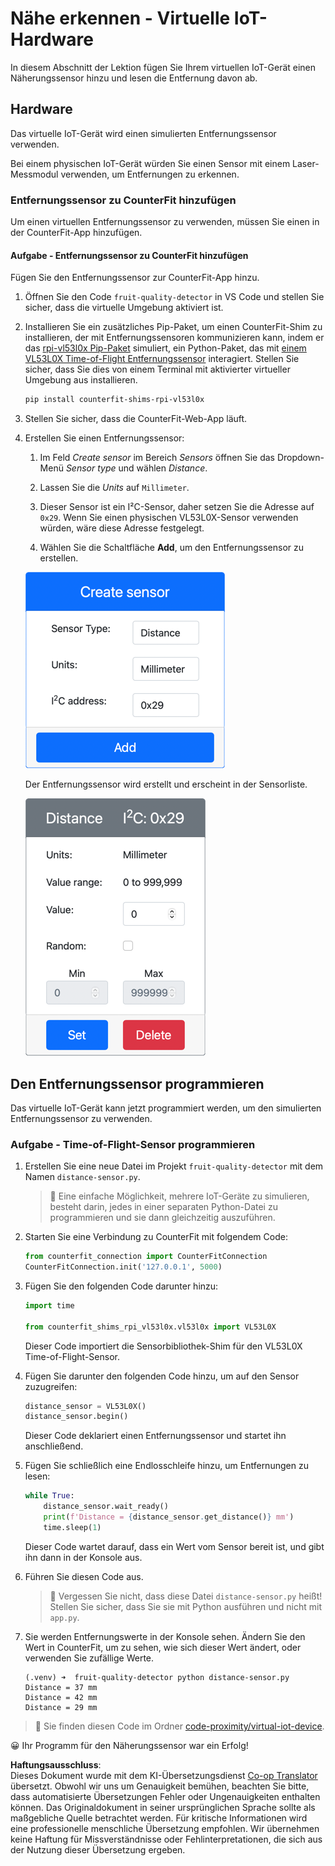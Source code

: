 <!--
CO_OP_TRANSLATOR_METADATA:
{
  "original_hash": "7e9f05bdc50a40fd924b1d66934471bf",
  "translation_date": "2025-08-25T21:14:28+00:00",
  "source_file": "4-manufacturing/lessons/4-trigger-fruit-detector/virtual-device-proximity.md",
  "language_code": "de"
}
-->
# Nähe erkennen - Virtuelle IoT-Hardware

In diesem Abschnitt der Lektion fügen Sie Ihrem virtuellen IoT-Gerät einen Näherungssensor hinzu und lesen die Entfernung davon ab.

## Hardware

Das virtuelle IoT-Gerät wird einen simulierten Entfernungssensor verwenden.

Bei einem physischen IoT-Gerät würden Sie einen Sensor mit einem Laser-Messmodul verwenden, um Entfernungen zu erkennen.

### Entfernungssensor zu CounterFit hinzufügen

Um einen virtuellen Entfernungssensor zu verwenden, müssen Sie einen in der CounterFit-App hinzufügen.

#### Aufgabe - Entfernungssensor zu CounterFit hinzufügen

Fügen Sie den Entfernungssensor zur CounterFit-App hinzu.

1. Öffnen Sie den Code `fruit-quality-detector` in VS Code und stellen Sie sicher, dass die virtuelle Umgebung aktiviert ist.

1. Installieren Sie ein zusätzliches Pip-Paket, um einen CounterFit-Shim zu installieren, der mit Entfernungssensoren kommunizieren kann, indem er das [rpi-vl53l0x Pip-Paket](https://pypi.org/project/rpi-vl53l0x/) simuliert, ein Python-Paket, das mit [einem VL53L0X Time-of-Flight Entfernungssensor](https://wiki.seeedstudio.com/Grove-Time_of_Flight_Distance_Sensor-VL53L0X/) interagiert. Stellen Sie sicher, dass Sie dies von einem Terminal mit aktivierter virtueller Umgebung aus installieren.

    ```sh
    pip install counterfit-shims-rpi-vl53l0x
    ```

1. Stellen Sie sicher, dass die CounterFit-Web-App läuft.

1. Erstellen Sie einen Entfernungssensor:

    1. Im Feld *Create sensor* im Bereich *Sensors* öffnen Sie das Dropdown-Menü *Sensor type* und wählen *Distance*.

    1. Lassen Sie die *Units* auf `Millimeter`.

    1. Dieser Sensor ist ein I²C-Sensor, daher setzen Sie die Adresse auf `0x29`. Wenn Sie einen physischen VL53L0X-Sensor verwenden würden, wäre diese Adresse festgelegt.

    1. Wählen Sie die Schaltfläche **Add**, um den Entfernungssensor zu erstellen.

    ![Die Einstellungen des Entfernungssensors](../../../../../translated_images/counterfit-create-distance-sensor.967c9fb98f27888d95920c9784d004c972490eb71f70397fe13bd70a79a879a3.de.png)

    Der Entfernungssensor wird erstellt und erscheint in der Sensorliste.

    ![Der erstellte Entfernungssensor](../../../../../translated_images/counterfit-distance-sensor.079eefeeea0b68afc36431ce8fcbe2f09a7e4916ed1cd5cb30e696db53bc18fa.de.png)

## Den Entfernungssensor programmieren

Das virtuelle IoT-Gerät kann jetzt programmiert werden, um den simulierten Entfernungssensor zu verwenden.

### Aufgabe - Time-of-Flight-Sensor programmieren

1. Erstellen Sie eine neue Datei im Projekt `fruit-quality-detector` mit dem Namen `distance-sensor.py`.

    > 💁 Eine einfache Möglichkeit, mehrere IoT-Geräte zu simulieren, besteht darin, jedes in einer separaten Python-Datei zu programmieren und sie dann gleichzeitig auszuführen.

1. Starten Sie eine Verbindung zu CounterFit mit folgendem Code:

    ```python
    from counterfit_connection import CounterFitConnection
    CounterFitConnection.init('127.0.0.1', 5000)
    ```

1. Fügen Sie den folgenden Code darunter hinzu:

    ```python
    import time
    
    from counterfit_shims_rpi_vl53l0x.vl53l0x import VL53L0X
    ```

    Dieser Code importiert die Sensorbibliothek-Shim für den VL53L0X Time-of-Flight-Sensor.

1. Fügen Sie darunter den folgenden Code hinzu, um auf den Sensor zuzugreifen:

    ```python
    distance_sensor = VL53L0X()
    distance_sensor.begin()
    ```

    Dieser Code deklariert einen Entfernungssensor und startet ihn anschließend.

1. Fügen Sie schließlich eine Endlosschleife hinzu, um Entfernungen zu lesen:

    ```python
    while True:
        distance_sensor.wait_ready()
        print(f'Distance = {distance_sensor.get_distance()} mm')
        time.sleep(1)
    ```

    Dieser Code wartet darauf, dass ein Wert vom Sensor bereit ist, und gibt ihn dann in der Konsole aus.

1. Führen Sie diesen Code aus.

    > 💁 Vergessen Sie nicht, dass diese Datei `distance-sensor.py` heißt! Stellen Sie sicher, dass Sie sie mit Python ausführen und nicht mit `app.py`.

1. Sie werden Entfernungswerte in der Konsole sehen. Ändern Sie den Wert in CounterFit, um zu sehen, wie sich dieser Wert ändert, oder verwenden Sie zufällige Werte.

    ```output
    (.venv) ➜  fruit-quality-detector python distance-sensor.py 
    Distance = 37 mm
    Distance = 42 mm
    Distance = 29 mm
    ```

> 💁 Sie finden diesen Code im Ordner [code-proximity/virtual-iot-device](../../../../../4-manufacturing/lessons/4-trigger-fruit-detector/code-proximity/virtual-iot-device).

😀 Ihr Programm für den Näherungssensor war ein Erfolg!

**Haftungsausschluss**:  
Dieses Dokument wurde mit dem KI-Übersetzungsdienst [Co-op Translator](https://github.com/Azure/co-op-translator) übersetzt. Obwohl wir uns um Genauigkeit bemühen, beachten Sie bitte, dass automatisierte Übersetzungen Fehler oder Ungenauigkeiten enthalten können. Das Originaldokument in seiner ursprünglichen Sprache sollte als maßgebliche Quelle betrachtet werden. Für kritische Informationen wird eine professionelle menschliche Übersetzung empfohlen. Wir übernehmen keine Haftung für Missverständnisse oder Fehlinterpretationen, die sich aus der Nutzung dieser Übersetzung ergeben.